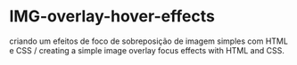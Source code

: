 # IMG-overlay-hover-effects
  criando um efeitos de foco de sobreposição de imagem simples com HTML e CSS /  creating a simple image overlay focus effects with HTML and CSS.
